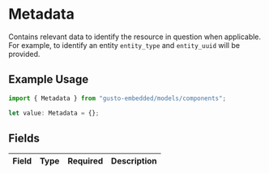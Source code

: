# Metadata

Contains relevant data to identify the resource in question when applicable. For example, to identify an entity `entity_type` and `entity_uuid` will be provided.

## Example Usage

```typescript
import { Metadata } from "gusto-embedded/models/components";

let value: Metadata = {};
```

## Fields

| Field       | Type        | Required    | Description |
| ----------- | ----------- | ----------- | ----------- |